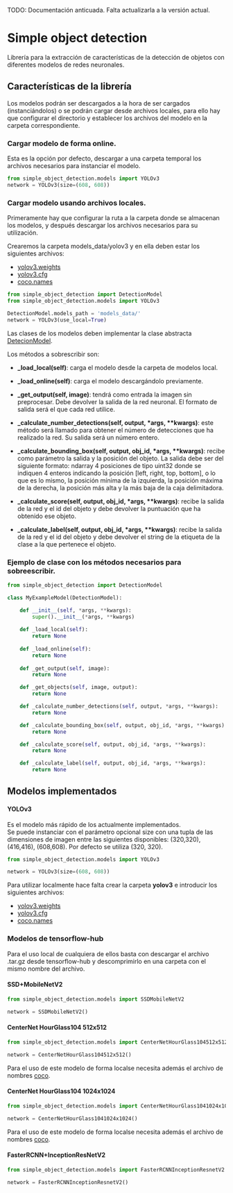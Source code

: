 TODO: Documentación anticuada. Falta actualizarla a la versión actual.

# Simple object detection

Librería para la extracción de características de la detección de objetos con diferentes
modelos de redes neuronales.

## Características de la librería

Los modelos podrán ser descargados a la hora de ser cargados (instanciándolos) o se podrán cargar
desde archivos locales, para ello hay que configurar el directorio y establecer los archivos del
modelo en la carpeta correspondiente.

### Cargar modelo de forma online.

Esta es la opción por defecto, descargar a una carpeta temporal los archivos necesarios para
instanciar el modelo.

```python
from simple_object_detection.models import YOLOv3
network = YOLOv3(size=(608, 608))
```

### Cargar modelo usando archivos locales.

Primeramente hay que configurar la ruta a la carpeta donde se almacenan los modelos, y después
descargar los archivos necesarios para su utilización.

Crearemos la carpeta models_data/yolov3 y en ella deben estar los siguientes archivos:
- [yolov3.weights](https://pjreddie.com/media/files/yolov3.weights)
- [yolov3.cfg](https://raw.githubusercontent.com/pjreddie/darknet/master/cfg/yolov3.cfg)
- [coco.names](https://raw.githubusercontent.com/pjreddie/darknet/master/data/coco.names)

```python
from simple_object_detection import DetectionModel
from simple_object_detection.models import YOLOv3

DetectionModel.models_path = 'models_data/'
network = YOLOv3(use_local=True)
```

Las clases de los modelos deben implementar la clase abstracta [DetecionModel](detection_model.py).

Los métodos a sobrescribir son:

- **_load_local(self)**: carga el modelo desde la carpeta de modelos local.

- **_load_online(self)**: carga el modelo descargándolo previamente.
  
- **_get_output(self, image)**: tendrá como entrada la imagen sin preprocesar. Debe devolver la salida de la red
neuronal. El formato de salida será el que cada red utilice.
   
- **_calculate_number_detections(self, output, \*args, \*\*kwargs)**: este método será llamado para obtener el número
de detecciones que ha realizado la red. Su salida será un número entero.

- **_calculate_bounding_box(self, output, obj_id, \*args, \*\*kwargs)**: recibe como parámetro la salida y la posición
del objeto. La salida debe ser del siguiente formato: ndarray 4 posiciones de tipo uint32 donde se indiquen
4 enteros indicando la posición [left, right, top, bottom], o lo que es lo mismo, la posición mínima de la
izquierda, la posición máxima de la derecha, la posición más alta y la más baja de la caja delimitadora.

- **_calculate_score(self, output, obj_id, \*args, \*\*kwargs)**: recibe la salida de la red y el id del objeto y debe
devolver la puntuación que ha obtenido ese objeto.

- **_calculate_label(self, output, obj_id, \*args, \*\*kwargs)**: recibe la salida de la red y el id del objeto y debe
devolver el string de la etiqueta de la clase a la que pertenece el objeto.

### Ejemplo de clase con los métodos necesarios para sobreescribir.

```python
from simple_object_detection import DetectionModel

class MyExampleModel(DetectionModel):

    def __init__(self, *args, **kwargs):
        super().__init__(*args, **kwargs)
    
    def _load_local(self):
        return None
    
    def _load_online(self):
        return None
    
    def _get_output(self, image):
        return None

    def _get_objects(self, image, output):
        return None

    def _calculate_number_detections(self, output, *args, **kwargs):
        return None

    def _calculate_bounding_box(self, output, obj_id, *args, **kwargs):
        return None

    def _calculate_score(self, output, obj_id, *args, **kwargs):
        return None

    def _calculate_label(self, output, obj_id, *args, **kwargs):
        return None

```

## Modelos implementados

#### YOLOv3

Es el modelo más rápido de los actualmente implementados.  
Se puede instanciar con el parámetro opcional size con una tupla de las dimensiones de
imagen entre las siguientes disponibles: (320,320), (416,416), (608,608). Por defecto
se utiliza (320, 320).

```python
from simple_object_detection.models import YOLOv3

network = YOLOv3(size=(608, 608))
```

Para utilizar localmente hace falta crear la carpeta **yolov3** e introducir los
siguientes archivos:
- [yolov3.weights](https://pjreddie.com/media/files/yolov3.weights)
- [yolov3.cfg](https://raw.githubusercontent.com/pjreddie/darknet/master/cfg/yolov3.cfg)
- [coco.names](https://raw.githubusercontent.com/pjreddie/darknet/master/data/coco.names)

### Modelos de tensorflow-hub

Para el uso local de cualquiera de ellos basta con descargar el archivo .tar.gz desde
tensorflow-hub y descomprimirlo en una carpeta con el mismo nombre del archivo.

#### SSD+MobileNetV2

```python
from simple_object_detection.models import SSDMobileNetV2

network = SSDMobileNetV2()
```

#### CenterNet HourGlass104 512x512

```python
from simple_object_detection.models import CenterNetHourGlass104512x512

network = CenterNetHourGlass104512x512()
```

Para el uso de este modelo de forma localse necesita además el archivo de nombres
[coco](https://raw.githubusercontent.com/pjreddie/darknet/master/data/coco.names).

#### CenterNet HourGlass104 1024x1024

```python
from simple_object_detection.models import CenterNetHourGlass1041024x1024

network = CenterNetHourGlass1041024x1024()
```

Para el uso de este modelo de forma localse necesita además el archivo de nombres
[coco](https://raw.githubusercontent.com/pjreddie/darknet/master/data/coco.names).

#### FasterRCNN+InceptionResNetV2

```python
from simple_object_detection.models import FasterRCNNInceptionResnetV2

network = FasterRCNNInceptionResnetV2()
```

